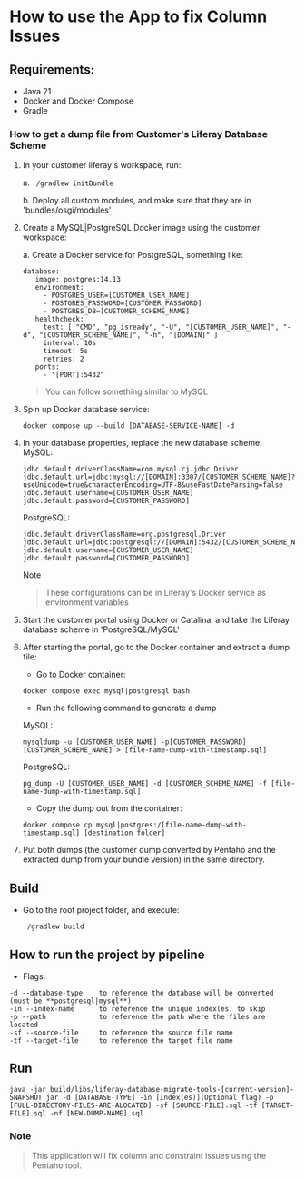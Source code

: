 # How to use the App to fix Column Issues

## Requirements:
- Java 21
- Docker and Docker Compose
- Gradle
  
### How to get a dump file from Customer's Liferay Database Scheme

1. In your customer liferay's workspace, run: 
   
   a. ``./gradlew initBundle``

   b. Deploy all custom modules, and make sure that they are in 'bundles/osgi/modules'

2. Create a MySQL|PostgreSQL Docker image using the customer workspace:

   a. Create a Docker service for PostgreSQL, something like:

      ```
      database:
         image: postgres:14.13
         environment:
           - POSTGRES_USER=[CUSTOMER_USER_NAME]
           - POSTGRES_PASSWORD=[CUSTOMER_PASSWORD]
           - POSTGRES_DB=[CUSTOMER_SCHEME_NAME]
         healthcheck:
           test: [ "CMD", "pg_isready", "-U", "[CUSTOMER_USER_NAME]", "-d", "[CUSTOMER_SCHEME_NAME]", "-h", "[DOMAIN]" ]
           interval: 10s
           timeout: 5s
           retries: 2
         ports:
           - "[PORT]:5432"
      ```
      > You can follow something similar to MySQL

3. Spin up Docker database service:
   
   ```
   docker compose up --build [DATABASE-SERVICE-NAME] -d
   ```

4. In your database properties, replace the new database scheme.  
    MySQL:
    ```
    jdbc.default.driverClassName=com.mysql.cj.jdbc.Driver
    jdbc.default.url=jdbc:mysql://[DOMAIN]:3307/[CUSTOMER_SCHEME_NAME]?useUnicode=true&characterEncoding=UTF-8&useFastDateParsing=false
    jdbc.default.username=[CUSTOMER_USER_NAME]
    jdbc.default.password=[CUSTOMER_PASSWORD]
    ```
    PostgreSQL: 
    ```
    jdbc.default.driverClassName=org.postgresql.Driver
    jdbc.default.url=jdbc:postgresql://[DOMAIN]:5432/[CUSTOMER_SCHEME_NAME]
    jdbc.default.username=[CUSTOMER_USER_NAME]
    jdbc.default.password=[CUSTOMER_PASSWORD]
    ```
   
   Note
   > These configurations can be in Liferay's Docker service as environment variables

5. Start the customer portal using Docker or Catalina, and take the Liferay database scheme in 'PostgreSQL/MySQL'

6. After starting the portal, go to the Docker container and extract a dump file:
   -  Go to Docker container:
    ```
    docker compose exec mysql|postgresql bash
    ```
    - Run the following command to generate a dump
       
    MySQL:
    ```
    mysqldump -u [CUSTOMER_USER_NAME] -p[CUSTOMER_PASSWORD] [CUSTOMER_SCHEME_NAME] > [file-name-dump-with-timestamp.sql]
    ```
    PostgreSQL:
    ```
    pg_dump -U [CUSTOMER_USER_NAME] -d [CUSTOMER_SCHEME_NAME] -f [file-name-dump-with-timestamp.sql]
    ```  

    - Copy the dump out from the container:

    ```
    docker compose cp mysql|postgres:/[file-name-dump-with-timestamp.sql] [destination folder]
    ```

7. Put both dumps (the customer dump converted by Pentaho and the extracted dump from your bundle version) in the  same directory.

## Build

- Go to the root project folder, and execute:

    ``./gradlew build``
  
## How to run the project by pipeline

- Flags: 
```
-d --database-type    to reference the database will be converted (must be **postgresql|mysql**)
-in --index-name      to reference the unique index(es) to skip
-p --path             to reference the path where the files are located
-sf --source-file     to reference the source file name
-tf --target-file     to reference the target file name
```

## Run

``` 
java -jar build/libs/liferay-database-migrate-tools-[current-version]-SNAPSHOT.jar -d [DATABASE-TYPE] -in [Index(es)](Optional flag) -p [FULL-DIRECTORY-FILES-ARE-ALOCATED] -sf [SOURCE-FILE].sql -tf [TARGET-FILE].sql -nf [NEW-DUMP-NAME].sql
```

### Note
> This application will fix column and constraint issues using the Pentaho tool.
